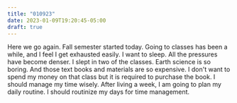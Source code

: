 ```yaml
---
title: "010923"
date: 2023-01-09T19:20:45-05:00
draft: true
---
```


Here we go again. Fall semester started today. Going to classes has been a while, and I feel I get exhausted easily.
I want to sleep. All the pressures have become denser. I slept in two of the classes. Earth science is so boring. And those text books and materials are so expensive. I don't want to spend my money on that class but it is required to purchase the book.
I should manage my time wisely. After living a week, I am going to plan my daily routine. I should routinize my days for time management.
